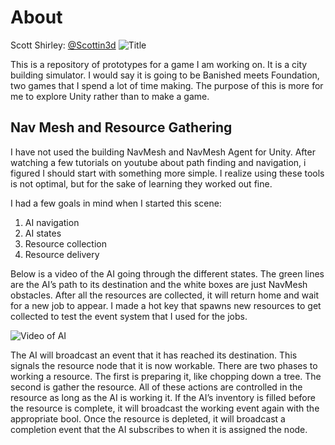# About 
Scott Shirley: [@Scottin3d](https://github.com/Scottin3d)
![Title](https://imgur.com/UWeVjQl.png)

This is a repository of prototypes for a game I am working on. It is a city building simulator. I would say it is going to be Banished meets Foundation, two games that I spend a lot of time making.  The purpose of this is more for me to explore Unity rather than to make a game.  

## Nav Mesh and Resource Gathering
I have not used the building NavMesh and NavMesh Agent for Unity. After watching a few tutorials on youtube about path finding and navigation, i figured I should start with something more simple. I realize using these tools is not optimal, but for the sake of learning they worked out fine.  

I had a few goals in mind when I started this scene:  

1. AI navigation  
2. AI states  
3. Resource collection  
4. Resource delivery  

Below is a video of the AI going through the different states. The green lines are the AI’s path to its destination and the white boxes are just NavMesh obstacles. After all the resources are collected, it will return home and wait for a new job to appear. I made a hot key that spawns new resources to get collected to test the event system that I used for the jobs.  

![Video of AI](https://i.imgur.com/y2KFGVv.gif)  

The AI will broadcast an event that it has reached its destination. This signals the resource node that it is now workable. There are two phases to working a resource. The first is preparing it, like chopping down a tree. The second is gather the resource. All of these actions are controlled in the resource as long as the AI is working it. If the AI’s inventory is filled before the resource is complete, it will broadcast the working event again with the appropriate bool. Once the resource is depleted, it will broadcast a completion event that the AI subscribes to when it is assigned the node.  